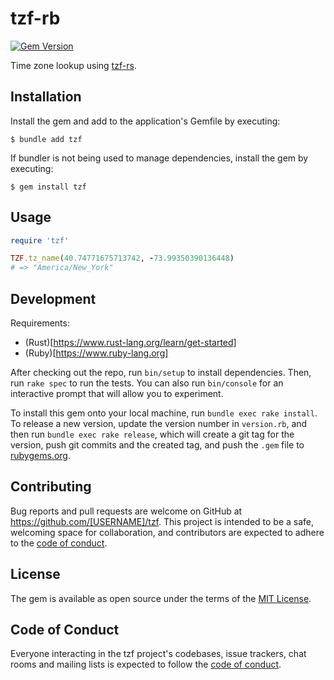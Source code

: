 # tzf-rb

[![Gem Version](https://badge.fury.io/rb/tzf.svg)](https://badge.fury.io/rb/tzf)

Time zone lookup using [tzf-rs](https://github.com/ringsaturn/tzf-rs).

## Installation

Install the gem and add to the application's Gemfile by executing:

    $ bundle add tzf

If bundler is not being used to manage dependencies, install the gem by executing:

    $ gem install tzf

## Usage

```rb
require 'tzf'

TZF.tz_name(40.74771675713742, -73.99350390136448)
# => "America/New_York"
```

## Development

Requirements:

- (Rust)[https://www.rust-lang.org/learn/get-started]
- (Ruby)[https://www.ruby-lang.org]

After checking out the repo, run `bin/setup` to install dependencies. Then, run `rake spec` to run the tests. You can also run `bin/console` for an interactive prompt that will allow you to experiment.

To install this gem onto your local machine, run `bundle exec rake install`. To release a new version, update the version number in `version.rb`, and then run `bundle exec rake release`, which will create a git tag for the version, push git commits and the created tag, and push the `.gem` file to [rubygems.org](https://rubygems.org).

## Contributing

Bug reports and pull requests are welcome on GitHub at https://github.com/[USERNAME]/tzf. This project is intended to be a safe, welcoming space for collaboration, and contributors are expected to adhere to the [code of conduct](https://github.com/[USERNAME]/tzf/blob/main/CODE_OF_CONDUCT.md).

## License

The gem is available as open source under the terms of the [MIT License](https://opensource.org/licenses/MIT).

## Code of Conduct

Everyone interacting in the tzf project's codebases, issue trackers, chat rooms and mailing lists is expected to follow the [code of conduct](https://github.com/[USERNAME]/tzf/blob/main/CODE_OF_CONDUCT.md).
